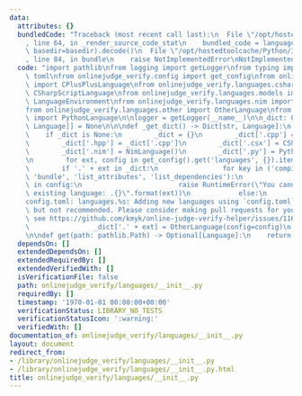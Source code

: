 ```yaml
---
data:
  attributes: {}
  bundledCode: "Traceback (most recent call last):\n  File \"/opt/hostedtoolcache/Python/3.8.5/x64/lib/python3.8/site-packages/onlinejudge_verify/documentation/build.py\"\
    , line 64, in _render_source_code_stat\n    bundled_code = language.bundle(stat.path,\
    \ basedir=basedir).decode()\n  File \"/opt/hostedtoolcache/Python/3.8.5/x64/lib/python3.8/site-packages/onlinejudge_verify/languages/python.py\"\
    , line 84, in bundle\n    raise NotImplementedError\nNotImplementedError\n"
  code: "import pathlib\nfrom logging import getLogger\nfrom typing import *\n\nimport\
    \ toml\nfrom onlinejudge_verify.config import get_config\nfrom onlinejudge_verify.languages.cplusplus\
    \ import CPlusPlusLanguage\nfrom onlinejudge_verify.languages.csharpscript import\
    \ CSharpScriptLanguage\nfrom onlinejudge_verify.languages.models import Language,\
    \ LanguageEnvironment\nfrom onlinejudge_verify.languages.nim import NimLanguage\n\
    from onlinejudge_verify.languages.other import OtherLanguage\nfrom onlinejudge_verify.languages.python\
    \ import PythonLanguage\n\nlogger = getLogger(__name__)\n\n_dict: Optional[Dict[str,\
    \ Language]] = None\n\n\ndef _get_dict() -> Dict[str, Language]:\n    global _dict\n\
    \    if _dict is None:\n        _dict = {}\n        _dict['.cpp'] = CPlusPlusLanguage()\n\
    \        _dict['.hpp'] = _dict['.cpp']\n        _dict['.csx'] = CSharpScriptLanguage()\n\
    \        _dict['.nim'] = NimLanguage()\n        _dict['.py'] = PythonLanguage()\n\
    \n        for ext, config in get_config().get('languages', {}).items():\n    \
    \        if '.' + ext in _dict:\n                for key in ('compile', 'execute',\
    \ 'bundle', 'list_attributes', 'list_dependencies'):\n                    if key\
    \ in config:\n                        raise RuntimeError(\"You cannot overwrite\
    \ existing language: .{}\".format(ext))\n            else:\n                logger.warn(\"\
    config.toml: languages.%s: Adding new languages using `config.toml` is supported\
    \ but not recommended. Please consider making pull requests for your languages,\
    \ see https://github.com/kmyk/online-judge-verify-helper/issues/116\", ext)\n\
    \                _dict['.' + ext] = OtherLanguage(config=config)\n    return _dict\n\
    \n\ndef get(path: pathlib.Path) -> Optional[Language]:\n    return _get_dict().get(path.suffix)\n"
  dependsOn: []
  extendedDependsOn: []
  extendedRequiredBy: []
  extendedVerifiedWith: []
  isVerificationFile: false
  path: onlinejudge_verify/languages/__init__.py
  requiredBy: []
  timestamp: '1970-01-01 00:00:00+00:00'
  verificationStatus: LIBRARY_NO_TESTS
  verificationStatusIcon: ':warning:'
  verifiedWith: []
documentation_of: onlinejudge_verify/languages/__init__.py
layout: document
redirect_from:
- /library/onlinejudge_verify/languages/__init__.py
- /library/onlinejudge_verify/languages/__init__.py.html
title: onlinejudge_verify/languages/__init__.py
---
```

